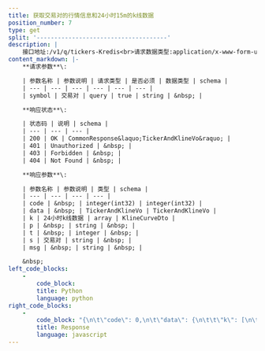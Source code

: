 ```yaml
---
title: 获取交易对的行情信息和24小时15m的k线数据
position_number: 7
type: get
split: '-------------------------------------'
description: |
    接口地址:/v1/q/tickers-Kredis<br>请求数据类型:application/x-www-form-urlencoded
content_markdown: |-
    **请求参数**\:

    | 参数名称 | 参数说明 | 请求类型 | 是否必须 | 数据类型 | schema |
    | --- | --- | --- | --- | --- | --- |
    | symbol | 交易对 | query | true | string | &nbsp; |

    **响应状态**\:

    | 状态码 | 说明 | schema |
    | --- | --- | --- |
    | 200 | OK | CommonResponse&laquo;TickerAndKlineVo&raquo; |
    | 401 | Unauthorized | &nbsp; |
    | 403 | Forbidden | &nbsp; |
    | 404 | Not Found | &nbsp; |

    **响应参数**\:

    | 参数名称 | 参数说明 | 类型 | schema |
    | --- | --- | --- | --- |
    | code | &nbsp; | integer(int32) | integer(int32) |
    | data | &nbsp; | TickerAndKlineVo | TickerAndKlineVo |
    | k | 24小时k线数据 | array | KlineCurveDto |
    | p | &nbsp; | string | &nbsp; |
    | t | &nbsp; | integer | &nbsp; |
    | s | 交易对 | string | &nbsp; |
    | msg | &nbsp; | string | &nbsp; |

    &nbsp;
left_code_blocks:
    -
        code_block:
        title: Python
        language: python
right_code_blocks:
    -
        code_block: "{\n\t\"code\": 0,\n\t\"data\": {\n\t\t\"k\": [\n\t\t\t{\n\t\t\t\t\"p\": \"\",\n\t\t\t\t\"t\": 0\n\t\t\t}\n\t\t],\n\t\t\"s\": \"\"\n\t},\n\t\"msg\": \"\"\n}"
        title: Response
        language: javascript
---
```

